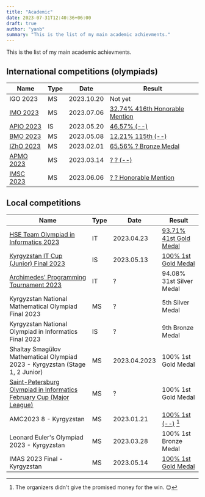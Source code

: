 ```yaml
---
title: "Academic"
date: 2023-07-31T12:40:36+06:00
draft: true
author: "yanb"
summary: "This is the list of my main academic achievments."
---
```


This is the list of my main academic achievments.

## International competitions (olympiads)

| Name | Type | Date | Result |
| ---- | ---- | ---- | ------ |
| IGO 2023 | MS | 2023.10.20 | Not yet |
| [IMO 2023](https://imo2023.jp/en/) | MS | 2023.07.06 | [32.74% 416th Honorable Mention](https://www.imo-official.org/participant_r.aspx?id=33101) | 
| [APIO 2023](http://www.apio2023.cn/) | IS | 2023.05.20 | [46.57% (--)](http://www.apio2023.cn/score.html) |
| [BMO 2023](https://bmo2023.tubitak.gov.tr/) | MS | 2023.05.08 | [12.21% 115th (--)](https://bmo2023.tubitak.gov.tr/results) |
| [IZhO 2023](https://izho.kz/) | MS | 2023.02.01 | [65.56% ? Bronze Medal](https://izho.kz/contest/results-izho-2023/) |
| [APMO 2023](https://apmo-official.org/) | MS | 2023.03.14 | [? ? (--)](https://apmo-official.org/country_report/KGZ/2023) |
| [IMSC 2023](https://imscprogram.com/) | MS | 2023.06.06 | [? ? Honorable Mention](https://imscprogram.com/competition.html) |

## Local competitions

| Name | Type | Date | Result |
| ---- | ---- | ---- | ------ |
| [HSE Team Olympiad in Informatics 2023](https://olymp.hse.ru/coding/) | IT | 2023.04.23 | [93.71% 41st Gold Medal](https://olymp.hse.ru/mirror/pubs/share/834494308.pdf) |
| [Kyrgyzstan IT Cup (Junior) Final 2023](https://olympiads.kg/c/35/compets) | IS | 2023.05.13 | [100% 1st Gold Medal](https://t.me/itcup/46) |
| [Archimedes' Programming Tournament 2023](http://www.arhimedes.org/) | IT | ? | 94.08% 31st Silver Medal |
| Kyrgyzstan National Mathematical Olympiad Final 2023 | MS | ? | 5th Silver Medal |
| Kyrgyzstan National Olympiad in Informatics Final 2023 | IS | ? | 9th Bronze Medal |
| Shaltay Smagülov Mathematical Olympiad 2023 - Kyrgyzstan (Stage 1, 2 Junior) | MS | 2023.04.2023 | 100% 1st Gold Medal |
| [Saint-Petersburg Olympiad in Informatics February Cup (Major League)](prog.matolimp-spb.org/2023/) | MS | ? | 100% 1st Gold Medal |
| AMC2023 8 - Kyrgyzstan | MS | 2023.01.21 | [100% 1st (--)](https://bit.ly/topAMC8students) [^1] | 
| Leonard Euler's Olympiad 2023 - Kyrgyzstan | MS | 2023.03.28 | 100% 1st Bronze Medal |
| IMAS 2023 Final - Kyrgyzstan | MS | 2023.05.14 | [100% 1st Gold Medal](https://docs.google.com/spreadsheets/d/1T0HSraedQrSbfds6FmRWwNrIeEHcE6E7/edit?usp=sharing&ouid=107173272238617493592&rtpof=true&sd=true) |

[^1]: The organizers didn't give the promised money for the win. 😔

